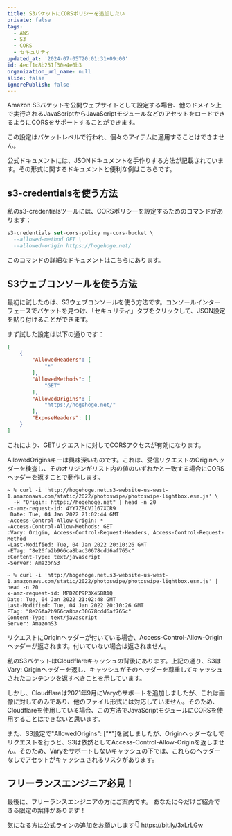 ```yaml
---
title: S3バケットにCORSポリシーを追加したい
private: false
tags:
  - AWS
  - S3
  - CORS
  - セキュリティ
updated_at: '2024-07-05T20:01:31+09:00'
id: 4ecf1c8b251f30e4e0b3
organization_url_name: null
slide: false
ignorePublish: false
---
```


Amazon S3バケットを公開ウェブサイトとして設定する場合、他のドメイン上で実行されるJavaScriptからJavaScriptモジュールなどのアセットをロードできるようにCORSをサポートすることができます。

この設定はバケットレベルで行われ、個々のアイテムに適用することはできません。

公式ドキュメントには、JSONドキュメントを手作りする方法が記載されています。その形式に関するドキュメントと便利な例はこちらです。

## s3-credentialsを使う方法

私のs3-credentialsツールには、CORSポリシーを設定するためのコマンドがあります：

```sql
s3-credentials set-cors-policy my-cors-bucket \
  --allowed-method GET \
  --allowed-origin https://hogehoge.net/
```

このコマンドの詳細なドキュメントはこちらにあります。

## S3ウェブコンソールを使う方法
最初に試したのは、S3ウェブコンソールを使う方法です。コンソールインターフェースでバケットを見つけ、「セキュリティ」タブをクリックして、JSON設定を貼り付けることができます。

まず試した設定は以下の通りです：
```json
[
    {
        "AllowedHeaders": [
            "*"
        ],
        "AllowedMethods": [
            "GET"
        ],
        "AllowedOrigins": [
            "https://hogehoge.net/"
        ],
        "ExposeHeaders": []
    }
]

```

これにより、GETリクエストに対してCORSアクセスが有効になります。

AllowedOriginsキーは興味深いものです。これは、受信リクエストのOriginヘッダーを検査し、そのオリジンがリスト内の値のいずれかと一致する場合にCORSヘッダーを返すことで動作します。

```
~ % curl -i 'http://hogehoge.net.s3-website-us-west-1.amazonaws.com/static/2022/photoswipe/photoswipe-lightbox.esm.js' \
  -H "Origin: https://hogehoge.net" | head -n 20
-x-amz-request-id: 4YY7ZBCVJ167XCR9
 Date: Tue, 04 Jan 2022 21:02:44 GMT
-Access-Control-Allow-Origin: *
-Access-Control-Allow-Methods: GET
:Vary: Origin, Access-Control-Request-Headers, Access-Control-Request-Method
-Last-Modified: Tue, 04 Jan 2022 20:10:26 GMT
-ETag: "8e26fa2b966ca8bac30678cdd6af765c"
:Content-Type: text/javascript
-Server: AmazonS3

~ % curl -i 'http://hogehoge.net.s3-website-us-west-1.amazonaws.com/static/2022/photoswipe/photoswipe-lightbox.esm.js' | head -n 20
x-amz-request-id: MPD20P9P3X45BR1Q
Date: Tue, 04 Jan 2022 21:02:48 GMT
Last-Modified: Tue, 04 Jan 2022 20:10:26 GMT
ETag: "8e26fa2b966ca8bac30678cdd6af765c"
Content-Type: text/javascript
Server: AmazonS3
```

リクエストにOriginヘッダーが付いている場合、Access-Control-Allow-Originヘッダーが返されます。付いていない場合は返されません。

私のS3バケットはCloudflareキャッシュの背後にあります。上記の通り、S3はVary: Originヘッダーを返し、キャッシュがそのヘッダーを尊重してキャッシュされたコンテンツを返すべきことを示しています。

しかし、Cloudflareは2021年9月にVaryのサポートを追加しましたが、これは画像に対してのみであり、他のファイル形式には対応していません。そのため、Cloudflareを使用している場合、この方法でJavaScriptモジュールにCORSを使用することはできないと思います。

また、S3設定で"AllowedOrigins": ["*"]を試しましたが、Originヘッダーなしでリクエストを行うと、S3は依然としてAccess-Control-Allow-Originを返しません。そのため、Varyをサポートしないキャッシュの下では、これらのヘッダーなしでアセットがキャッシュされるリスクがあります。

## フリーランスエンジニア必見！

最後に、フリーランスエンジニアの方にご案内です。
あなたに今だけご紹介できる限定の案件があります！

気になる方は公式ラインの追加をお願いします👇
https://bit.ly/3xLrLGw
